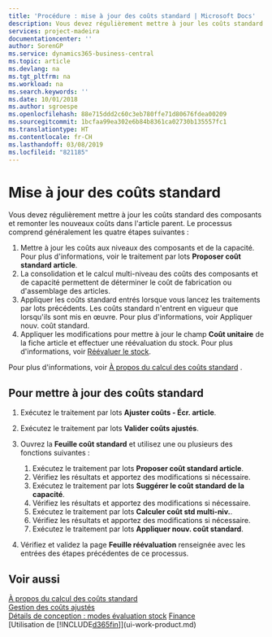 ```yaml
---
title: 'Procédure : mise à jour des coûts standard | Microsoft Docs'
description: Vous devez régulièrement mettre à jour les coûts standard des composants et remonter les nouveaux coûts dans l'article parent.
services: project-madeira
documentationcenter: ''
author: SorenGP
ms.service: dynamics365-business-central
ms.topic: article
ms.devlang: na
ms.tgt_pltfrm: na
ms.workload: na
ms.search.keywords: ''
ms.date: 10/01/2018
ms.author: sgroespe
ms.openlocfilehash: 88e715ddd2c60c3eb780ffe71d80676fdea00209
ms.sourcegitcommit: 1bcfaa99ea302e6b84b8361ca02730b135557fc1
ms.translationtype: HT
ms.contentlocale: fr-CH
ms.lasthandoff: 03/08/2019
ms.locfileid: "821185"
---
```

# <a name="update-standard-costs"></a>Mise à jour des coûts standard
Vous devez régulièrement mettre à jour les coûts standard des composants et remonter les nouveaux coûts dans l'article parent. Le processus comprend généralement les quatre étapes suivantes :  

1.  Mettre à jour les coûts aux niveaux des composants et de la capacité. Pour plus d'informations, voir le traitement par lots **Proposer coût standard article**.  
2.  La consolidation et le calcul multi-niveau des coûts des composants et de capacité permettent de déterminer le coût de fabrication ou d'assemblage des articles.  
3.  Appliquer les coûts standard entrés lorsque vous lancez les traitements par lots précédents. Les coûts standard n'entrent en vigueur que lorsqu'ils sont mis en œuvre. Pour plus d'informations, voir Appliquer nouv. coût standard.  
4.  Appliquer les modifications pour mettre à jour le champ **Coût unitaire** de la fiche article et effectuer une réévaluation du stock. Pour plus d'informations, voir [Réévaluer le stock](inventory-how-revalue-inventory.md).  

Pour plus d'informations, voir [À propos du calcul des coûts standard](finance-about-calculating-standard-cost.md) .  
## <a name="to-update-standard-costs"></a>Pour mettre à jour des coûts standard  
1.  Exécutez le traitement par lots **Ajuster coûts - Écr. article**.  
2.  Exécutez le traitement par lots **Valider coûts ajustés**.  
3.  Ouvrez la **Feuille coût standard** et utilisez une ou plusieurs des fonctions suivantes :  

    1.  Exécutez le traitement par lots **Proposer coût standard article**.  
    2.  Vérifiez les résultats et apportez des modifications si nécessaire.  
    3.  Exécutez le traitement par lots **Suggérer le coût standard de la capacité**.  
    4.  Vérifiez les résultats et apportez des modifications si nécessaire.
    5. Exécutez le traitement par lots **Calculer coût std multi-niv.**.
    6.  Vérifiez les résultats et apportez des modifications si nécessaire.
    7.  Exécutez le traitement par lots **Appliquer nouv. coût standard**.  
4.  Vérifiez et validez la page **Feuille réévaluation** renseignée avec les entrées des étapes précédentes de ce processus.  

## <a name="see-also"></a>Voir aussi  
 [À propos du calcul des coûts standard](finance-about-calculating-standard-cost.md)   
 [Gestion des coûts ajustés](finance-manage-inventory-costs.md)   
 [Détails de conception : modes évaluation stock](design-details-costing-methods.md) [Finance](finance.md)  
 [Utilisation de [!INCLUDE[d365fin](includes/d365fin_md.md)]](ui-work-product.md)  
